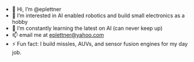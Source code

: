 - 👋 Hi, I’m @eplettner
- 👀 I’m interested in AI enabled robotics and build small electronics as a hobby
- 🌱 I’m constantly learning the latest on AI (can never keep up)
- 📫 email me at eplettner@yahoo.com
- ⚡ Fun fact: I build missles, AUVs, and sensor fusion engines for my day job.

<!---
eplettner/eplettner is a ✨ special ✨ repository because its `README.md` (this file) appears on your GitHub profile.
You can click the Preview link to take a look at your changes.
--->
